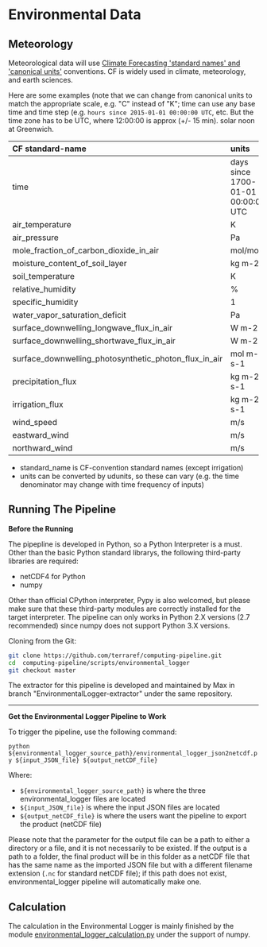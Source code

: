 # Environmental Data

## Meteorology

Meteorological data will use [Climate Forecasting 'standard names' and 'canonical units'](http://cfconventions.org/Data/cf-standard-names/29/build/cf-standard-name-table.html) conventions. CF is widely used in climate, meteorology, and earth sciences.

Here are some examples (note that we can change from canonical units to match the appropriate scale, e.g. "C" instead of "K"; time can use any base time and time step (e.g. `hours since 2015-01-01 00:00:00 UTC`, etc.  But the time zone has to be UTC, where 12:00:00 is approx (+/- 15 min). solar noon at Greenwich.

| CF standard-name                         | units                              |
| :--------------------------------------- | :--------------------------------- |
| time                                     | days since 1700-01-01 00:00:00 UTC |
| air_temperature                          | K                                  |
| air_pressure                             | Pa                                 |
| mole_fraction_of_carbon_dioxide_in_air   | mol/mol                            |
| moisture_content_of_soil_layer           | kg m-2                             |
| soil_temperature                         | K                                  |
| relative_humidity                        | %                                  |
| specific_humidity                        | 1                                  |
| water_vapor_saturation_deficit           | Pa                                 |
| surface_downwelling_longwave_flux_in_air | W m-2                              |
| surface_downwelling_shortwave_flux_in_air | W m-2                              |
| surface_downwelling_photosynthetic_photon_flux_in_air | mol m-2 s-1                        |
| precipitation_flux                       | kg m-2 s-1                         |
| irrigation_flux                          | kg m-2 s-1                         |
| wind_speed                               | m/s                                |
| eastward_wind                            | m/s                                |
| northward_wind                           | m/s                                |

* standard_name is CF-convention standard names (except irrigation)
* units can be converted by udunits, so these can vary (e.g. the time denominator may change with time frequency of inputs)


## Running The Pipeline

**Before the Running**

The pipepline is developed in Python, so a Python Interpreter is a must. Other than the basic Python standard librarys, the following third-party libraries are required:

* netCDF4 for Python
* numpy

Other than official CPython interpreter, Pypy is also welcomed, but please make sure that these third-party modules are correctly installed for the target interpreter. The pipeline can only works in Python 2.X versions (2.7 recommended) since numpy does not support Python 3.X versions.

Cloning from the Git:

```bash
git clone https://github.com/terraref/computing-pipeline.git
cd  computing-pipeline/scripts/environmental_logger
git checkout master
```

The extractor for this pipeline is developed and maintained by Max in branch "EnvironmentalLogger-extractor" under the same repository.



***



**Get the Environmental Logger Pipeline to Work**

To trigger the pipeline, use the following command:

`python ${environmental_logger_source_path}/environmental_logger_json2netcdf.py ${input_JSON_file} ${output_netCDF_file}`

Where:

* `${environmental_logger_source_path}` is where the three environmental_logger files are located
* `${input_JSON_file}` is where the input JSON files are located
* `${output_netCDF_file}` is where the users want the pipeline to export the product (netCDF file)

Please note that the parameter for the output file can be a path to either a directory or a file, and it is not necessarily to be existed. If the output is a path to a folder, the final product will be in this folder as a netCDF file that has the same name as the imported JSON file but with a different filename extension (`.nc` for standard netCDF file); if this path does not exist, environmental_logger pipeline will automatically make one.



## Calculation

The calculation in the Environmental Logger is mainly finished by the module [environmental_logger_calculation.py](https://github.com/terraref/computing-pipeline/blob/master/scripts/environmental_logger/environmental_logger_calculation.py) under the support of numpy.

